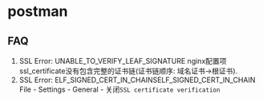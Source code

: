# postman

## FAQ
1. SSL Error: UNABLE_TO_VERIFY_LEAF_SIGNATURE
nginx配置项ssl_certificate没有包含完整的证书链(证书链顺序: 域名证书->根证书).
1. SSL Error: ELF_SIGNED_CERT_IN_CHAINSELF_SIGNED_CERT_IN_CHAIN
File - Settings - General - 关闭`SSL certificate verification`